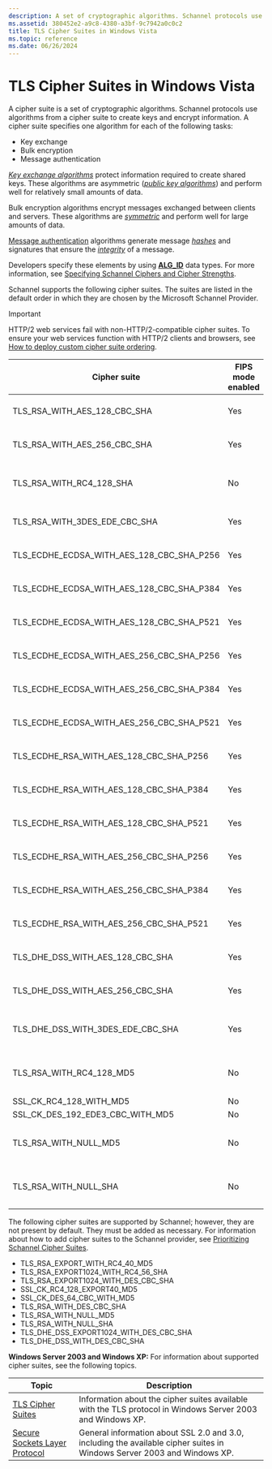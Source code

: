 ```yaml
---
description: A set of cryptographic algorithms. Schannel protocols use algorithms from a cipher suite to create keys and encrypt information.
ms.assetid: 380452e2-a9c8-4380-a3bf-9c7942a0c0c2
title: TLS Cipher Suites in Windows Vista
ms.topic: reference
ms.date: 06/26/2024
---
```


# TLS Cipher Suites in Windows Vista

A cipher suite is a set of cryptographic algorithms. Schannel protocols use algorithms from a cipher suite to create keys and encrypt information. A cipher suite specifies one algorithm for each of the following tasks:

- Key exchange
- Bulk encryption
- Message authentication

[*Key exchange algorithms*](../secgloss/k-gly.md) protect information required to create shared keys. These algorithms are asymmetric ([*public key algorithms*](../secgloss/p-gly.md)) and perform well for relatively small amounts of data.

Bulk encryption algorithms encrypt messages exchanged between clients and servers. These algorithms are [*symmetric*](../secgloss/s-gly.md) and perform well for large amounts of data.

[Message authentication](message-authentication-codes-in-schannel.md) algorithms generate message [*hashes*](../secgloss/h-gly.md) and signatures that ensure the [*integrity*](../secgloss/i-gly.md) of a message.

Developers specify these elements by using [**ALG\_ID**](../seccrypto/alg-id.md) data types. For more information, see [Specifying Schannel Ciphers and Cipher Strengths](specifying-schannel-ciphers-and-cipher-strengths.md).

Schannel supports the following cipher suites. The suites are listed in the default order in which they are chosen by the Microsoft Schannel Provider.

> [!IMPORTANT]
> HTTP/2 web services fail with non-HTTP/2-compatible cipher suites. To ensure your web services function with HTTP/2 clients and browsers, see [How to deploy custom cipher suite ordering](/troubleshoot/windows-server/windows-security/deploy-custom-cipher-suite-ordering).

| Cipher suite | FIPS mode enabled | Exchange | Encryption | Hash | Protocols |
|--------------|-------------------|----------|------------|------|-----------|
| TLS\_RSA\_WITH\_AES\_128\_CBC\_SHA                     | Yes         | RSA             | AES       | SHA1      | TLS 1.2, TLS 1.1, TLS 1.0               |
| TLS\_RSA\_WITH\_AES\_256\_CBC\_SHA                     | Yes         | RSA             | AES       | SHA1      | TLS 1.2, TLS 1.1, TLS 1.0               |
| TLS\_RSA\_WITH\_RC4\_128\_SHA                          | No          | RSA             | RC4       | SHA1      | TLS 1.2, TLS 1.1, TLS 1.0, SSL 3.0      |
| TLS\_RSA\_WITH\_3DES\_EDE\_CBC\_SHA                    | Yes         | RSA             | 3DES      | SHA1      | TLS 1.2, TLS 1.1, TLS 1.0               |
| TLS\_ECDHE\_ECDSA\_WITH\_AES\_128\_CBC\_SHA\_P256      | Yes         | ECDH\_P256      | AES       | SHA1      | TLS 1.2, TLS 1.1, TLS 1.0               |
| TLS\_ECDHE\_ECDSA\_WITH\_AES\_128\_CBC\_SHA\_P384      | Yes         | ECDH\_P384      | AES       | SHA1      | TLS 1.2, TLS 1.1, TLS 1.0               |
| TLS\_ECDHE\_ECDSA\_WITH\_AES\_128\_CBC\_SHA\_P521      | Yes         | ECDH\_P521      | AES       | SHA1      | TLS 1.2, TLS 1.1, TLS 1.0               |
| TLS\_ECDHE\_ECDSA\_WITH\_AES\_256\_CBC\_SHA\_P256      | Yes         | ECDH\_P256      | AES       | SHA1      | TLS 1.2, TLS 1.1, TLS 1.0               |
| TLS\_ECDHE\_ECDSA\_WITH\_AES\_256\_CBC\_SHA\_P384      | Yes         | ECDH\_P384      | AES       | SHA1      | TLS 1.2, TLS 1.1, TLS 1.0               |
| TLS\_ECDHE\_ECDSA\_WITH\_AES\_256\_CBC\_SHA\_P521      | Yes         | ECDH\_P521      | AES       | SHA1      | TLS 1.2, TLS 1.1, TLS 1.0               |
| TLS\_ECDHE\_RSA\_WITH\_AES\_128\_CBC\_SHA\_P256        | Yes         | ECDH\_P256      | AES       | SHA1      | TLS 1.2, TLS 1.1, TLS 1.0               |
| TLS\_ECDHE\_RSA\_WITH\_AES\_128\_CBC\_SHA\_P384        | Yes         | ECDH\_P384      | AES       | SHA1      | TLS 1.2, TLS 1.1, TLS 1.0               |
| TLS\_ECDHE\_RSA\_WITH\_AES\_128\_CBC\_SHA\_P521        | Yes         | ECDH\_P521      | AES       | SHA1      | TLS 1.2, TLS 1.1, TLS 1.0               |
| TLS\_ECDHE\_RSA\_WITH\_AES\_256\_CBC\_SHA\_P256        | Yes         | ECDH\_P256      | AES       | SHA1      | TLS 1.2, TLS 1.1, TLS 1.0               |
| TLS\_ECDHE\_RSA\_WITH\_AES\_256\_CBC\_SHA\_P384        | Yes         | ECDH\_P384      | AES       | SHA1      | TLS 1.2, TLS 1.1, TLS 1.0               |
| TLS\_ECDHE\_RSA\_WITH\_AES\_256\_CBC\_SHA\_P521        | Yes         | ECDH\_P521      | AES       | SHA1      | TLS 1.2, TLS 1.1, TLS 1.0               |
| TLS\_DHE\_DSS\_WITH\_AES\_128\_CBC\_SHA                | Yes         | DH              | AES       | SHA1      | TLS 1.2, TLS 1.1, TLS 1.0               |
| TLS\_DHE\_DSS\_WITH\_AES\_256\_CBC\_SHA                | Yes         | DH              | AES       | SHA1      | TLS 1.2, TLS 1.1, TLS 1.0               |
| TLS\_DHE\_DSS\_WITH\_3DES\_EDE\_CBC\_SHA               | Yes         | DH              | 3DES      | SHA1      | TLS 1.2, TLS 1.1, TLS 1.0, SSL 3.0      |
| TLS\_RSA\_WITH\_RC4\_128\_MD5                          | No          | RSA             | RC4       | MD5       | TLS 1.2, TLS 1.1, TLS 1.0, SSL 3.0      |
| SSL\_CK\_RC4\_128\_WITH\_MD5                           | No          | RSA             | RC4       | MD5       | SSL 2.0               |
| SSL\_CK\_DES\_192\_EDE3\_CBC\_WITH\_MD5                | No          | RSA             | 3DES      | MD5       | SSL 2.0               |
| TLS\_RSA\_WITH\_NULL\_MD5                              | No          | RSA             |                 | MD5       | TLS 1.2, TLS 1.1, TLS 1.0, SSL 3.0      |
| TLS\_RSA\_WITH\_NULL\_SHA                              | No          | RSA             |                 | SHA1      | TLS 1.2, TLS 1.1, TLS 1.0, SSL 3.0      |

The following cipher suites are supported by Schannel; however, they are not present by default. They must be added as necessary. For information about how to add cipher suites to the Schannel provider, see [Prioritizing Schannel Cipher Suites](prioritizing-schannel-cipher-suites.md).

- TLS_RSA_EXPORT_WITH_RC4_40_MD5
- TLS_RSA_EXPORT1024_WITH_RC4_56_SHA
- TLS_RSA_EXPORT1024_WITH_DES_CBC_SHA
- SSL_CK_RC4_128_EXPORT40_MD5
- SSL_CK_DES_64_CBC_WITH_MD5
- TLS_RSA_WITH\_DES_CBC_SHA
- TLS_RSA_WITH\_NULL_MD5
- TLS_RSA_WITH\_NULL_SHA
- TLS_DHE_DSS_EXPORT1024_WITH_DES_CBC_SHA
- TLS_DHE_DSS_WITH_DES_CBC_SHA

**Windows Server 2003 and Windows XP:** For information about supported cipher suites, see the following topics.

| Topic | Description |
|-------|-------------|
| [TLS Cipher Suites](/windows/win32/secauthn/cipher-suites-in-schannel) | Information about the cipher suites available with the TLS protocol in Windows Server 2003 and Windows XP. |
| [Secure Sockets Layer Protocol](secure-sockets-layer-protocol.md) | General information about SSL 2.0 and 3.0, including the available cipher suites in Windows Server 2003 and Windows XP. |
